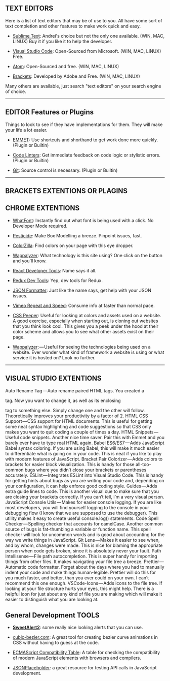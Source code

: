 ## TEXT EDITORS

Here is a list of text editors that may be of use to you. All have some sort of text completion and other features to make work quick and easy.

* [Sublime Text](https://www.sublimetext.com/3): Andrei's choice but not the only one available. (WIN, MAC, LINUX) Buy it if you like it to help the developer.

* [Visual Studio Code](https://code.visualstudio.com/): Open-Sourced from Microsoft. (WIN, MAC, LINUX) Free.

* [Atom](https://atom.io/): Open-Sourced and free. (WIN, MAC, LINUX)

* [Brackets](http://brackets.io/): Developed by Adobe and Free. (WIN, MAC, LINUX)

Many others are available, just search "text editors" on your search engine of choice.

---

## EDITOR Features or Plugins

Things to look to see if they have implementations for them. They will make your life a lot easier.

* [EMMET](https://emmet.io/): Use shortcuts and shorthand to get work done more quickly. (Plugin or Builtin)

* [Code Linters](https://github.com/collections/clean-code-linters): Get immediate feedback on code logic or stylistic errors. (Plugin or Builtin)

* [Git](https://git-scm.com/): Source control is necessary. (Plugin or Builtin)

---
## BRACKETS EXTENTIONS OR PLAGINS


## CHROME EXTENTIONS

* [WhatFont](https://chrome.google.com/webstore/detail/whatfont/jabopobgcpjmedljpbcaablpmlmfcogm): Instantly find out what font is being used with a click. No Developer Mode required.

* [Pesticide](https://chrome.google.com/webstore/search/pesticide): Make Box Modelling a breeze. Pinpoint issues, fast.

* [ColorZilla](https://chrome.google.com/webstore/detail/colorzilla/bhlhnicpbhignbdhedgjhgdocnmhomnp): Find colors on your page with this eye dropper.

* [Wappalyzer](https://chrome.google.com/webstore/detail/wappalyzer/gppongmhjkpfnbhagpmjfkannfbllamg): What technology is this site using? One click on the button and you'll know.

* [React Developer Tools](https://chrome.google.com/webstore/detail/react-developer-tools/fmkadmapgofadopljbjfkapdkoienihi): Name says it all.

* [Redux Dev Tools](https://chrome.google.com/webstore/detail/redux-devtools/lmhkpmbekcpmknklioeibfkpmmfibljd): Yep, dev tools for Redux.

* [JSON Formatter](https://chrome.google.com/webstore/detail/json-formatter/bcjindcccaagfpapjjmafapmmgkkhgoa): Just like the name says, get help with your JSON issues.

* [Vimeo Repeat and Speed](https://chrome.google.com/webstore/detail/vimeo-repeat-speed/noonakfaafcdaagngpjehilgegefdima): Consume info at faster than normal pace.

* [CSS Peeper](https://chrome.google.com/webstore/detail/css-peeper/mbnbehikldjhnfehhnaidhjhoofhpehk?hl=en): Useful for looking at colors and assets used on a website. A good exercise, especially when starting out, is cloning out websites that you think look cool. This gives you a peek under the hood at their color scheme and allows you to see what other assets exist on their page.

* [Wappalyzer](https://chrome.google.com/webstore/detail/wappalyzer/gppongmhjkpfnbhagpmjfkannfbllamg?hl=en): — Useful for seeing the technologies being used on a website. Ever wonder what kind of framework a website is using or what service it is hosted on? Look no further.

---

## VISUAL STUDIO EXTENTIONS

Auto Rename Tag — Auto rename paired HTML tags. You created a <p> tag. Now you want to change it, as well as its enclosing </p> tag to something else. Simply change one and the other will follow. Theoretically improves your productivity by a factor of 2.
HTML CSS Support — CSS support for HTML documents. This is useful for getting some neat syntax highlighting and code suggestions so that CSS only makes you want to quit coding a couple of times a day.
HTML Snippets — Useful code snippets. Another nice time saver. Pair this with Emmet and you barely ever have to type real HTML again.
Babel ES6/ES7 — Adds JavaScript Babel syntax coloring. If you are using Babel, this will make it much easier to differentiate what is going on in your code. This is neat if you like to play with modern features of JavaScript.
Bracket Pair Colorizer — Adds colors to brackets for easier block visualization. This is handy for those all-too-common bugs where you didn’t close your brackets or parentheses accurately.
ESLint — Integrates ESLint into Visual Studio Code. This is handy for getting hints about bugs as you are writing your code and, depending on your configuration, it can help enforce good coding style.
Guides — Adds extra guide lines to code. This is another visual cue to make sure that you are closing your brackets correctly. If you can’t tell, I’m a very visual person.
JavaScript Console Utils — Makes for easier console logging. If you are like most developers, you will find yourself logging to the console in your debugging flow (I know that we are supposed to use the debugger). This utility makes it easy to create useful console.log() statements.
Code Spell Checker — Spelling checker that accounts for camelCase. Another common source of bugs is fat-thumbing a variable or function name. This spell checker will look for uncommon words and is good about accounting for the way we write things in JavaScript.
Git Lens — Makes it easier to see when, and by whom, changes were made. This is nice for blaming the appropriate person when code gets broken, since it is absolutely never your fault.
Path Intellisense — File path autocompletion. This is super handy for importing things from other files. It makes navigating your file tree a breeze.
Prettier — Automatic code formatter. Forget about the days where you had to manually indent your code and make things human-legible. Prettier will do this for you much faster, and better, than you ever could on your own. I can’t recommend this one enough.
VSCode-Icons — Adds icons to the file tree. If looking at your file structure hurts your eyes, this might help. There is a helpful icon for just about any kind of file you are making which will make it easier to distinguish what you are looking at.

## General Development TOOLS

* [**SweetAlert2**](https://sweetalert2.github.io/?utm_content=buffer5396d&utm_medium=social&utm_source=facebook.com&utm_campaign=buffer): some really nice looking alerts that you can use.

* [cubic-bezier.com](http://cubic-bezier.com/#.17,.67,.83,.67): A great tool for creating bezier curve animations in CSS without having to guess at the code.

* [ECMAScript Compatibility Table](https://kangax.github.io/compat-table/es6/): A table for checking the compatibility of modern JavaScript elements with browsers and compilers.

* [JSONPlaceholder](https://jsonplaceholder.typicode.com/): a great resource for testing API calls in JavaScript development.
